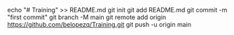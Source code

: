 echo "# Training" >> README.md
git init
git add README.md
git commit -m "first commit"
git branch -M main
git remote add origin https://github.com/belopezq/Training.git
git push -u origin main
